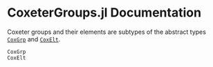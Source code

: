 # CoxeterGroups.jl Documentation

Coxeter groups and their elements are subtypes of the abstract types [`CoxGrp`](@ref) and [`CoxElt`](@ref).

```@docs
CoxGrp
CoxElt
```
